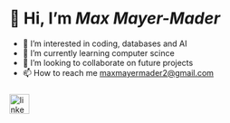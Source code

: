 # 👋 Hi, I’m *Max Mayer-Mader*

- 👀 I’m interested in coding, databases and AI
- 🌱 I’m currently learning computer scince
- 💞️ I’m looking to collaborate on future projects
- 📫 How to reach me maxmayermader2@gmail.com

###

<div align="left">
  <a href="https://www.linkedin.com/in/mayer-mader">
  <img src="https://img.shields.io/static/v1?message=LinkedIn&logo=linkedin&label=&color=0077B5&logoColor=white&labelColor=&style=for-the-badge" height="35" alt="linkedin logo"  />
  </a>
</div>

###

<!---
maxmayermader/maxmayermader is a ✨ special ✨ repository because its `README.md` (this file) appears on your GitHub profile.
You can click the Preview link to take a look at your changes.
--->
